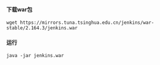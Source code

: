 #### 下载war包
```
wget https://mirrors.tuna.tsinghua.edu.cn/jenkins/war-stable/2.164.3/jenkins.war
```
#### 运行
```
java -jar jenkins.war
```